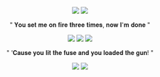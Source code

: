    <p align="center">
  <img src="https://64.media.tumblr.com/c70f686f0b27b83aa11e98456a8d33c5/218cee35b2586776-de/s1280x1920/5598bae4fac89ba5ca794f2e809d6120dadd2b4e.pnj"/>
  <img src="https://64.media.tumblr.com/f25205a90d606bcbe837886de9907c16/9d3316c5697c0fcb-ae/s1280x1920/c50f580fdc8a14be101905d5dd0bcc17377220b7.pnj"/> 
    </p>
     <p align="center">
  " 𝐘𝐨𝐮 𝐬𝐞𝐭 𝐦𝐞 𝐨𝐧 𝐟𝐢𝐫𝐞 𝐭𝐡𝐫𝐞𝐞 𝐭𝐢𝐦𝐞𝐬, 𝐧𝐨𝐰 𝐈'𝐦 𝐝𝐨𝐧𝐞 "
    </p>
     <p align="center">
  <img src="https://64.media.tumblr.com/4fac29bba0cd9d2e81e6fc52b3eaf4af/6fd1d29eb03884c6-cd/s250x400/4c37265b2af5ee6433f7cabe8ae81b579caef435.gifv"/> <img src="https://64.media.tumblr.com/39e7df002c823995a051ee2a68a9ad7a/6fd1d29eb03884c6-4d/s250x400/61fd6b507b35efbcfd4563cb233f51258502f7c3.gifv"/> <img src="https://64.media.tumblr.com/9df7e644ca3ed7cbc2ae16a2988484ff/e9856a74bbcf4355-d5/s250x400/ebaf3eac7d23ed70c9f87ee87fe0872af31c0801.gifv"/>
    </p>
         <p align="center">
  " '𝐂𝐚𝐮𝐬𝐞 𝐲𝐨𝐮 𝐥𝐢𝐭 𝐭𝐡𝐞 𝐟𝐮𝐬𝐞 𝐚𝐧𝐝 𝐲𝐨𝐮 𝐥𝐨𝐚𝐝𝐞𝐝 𝐭𝐡𝐞 𝐠𝐮𝐧! "
    </p>
    <p align="center">
<img src="https://64.media.tumblr.com/f25205a90d606bcbe837886de9907c16/9d3316c5697c0fcb-ae/s1280x1920/c50f580fdc8a14be101905d5dd0bcc17377220b7.pnj"/>
 <img src="https://64.media.tumblr.com/c70f686f0b27b83aa11e98456a8d33c5/218cee35b2586776-de/s1280x1920/5598bae4fac89ba5ca794f2e809d6120dadd2b4e.pnj"/>
 
  </p>
